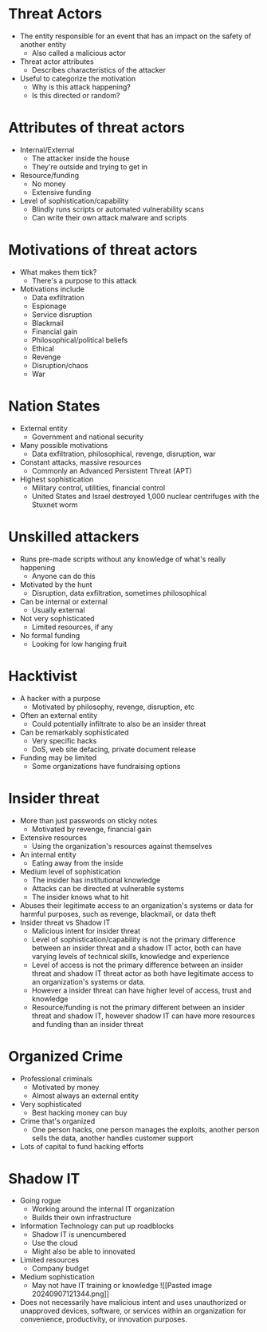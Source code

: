 # Threat Actors
- The entity responsible for an event that has an impact on the safety of another entity
	- Also called a malicious actor
- Threat actor attributes
	- Describes characteristics of the attacker
- Useful to categorize the motivation
	- Why is this attack happening?
	- Is this directed or random?
# Attributes of threat actors
- Internal/External
	- The attacker inside the house
	- They're outside and trying to get in
- Resource/funding
	- No money
	- Extensive funding
- Level of sophistication/capability
	- Blindly runs scripts or automated vulnerability scans
	- Can write their own attack malware and scripts
# Motivations of threat actors
- What makes them tick?
	- There's a purpose to this attack
- Motivations include
	- Data exfiltration
	- Espionage
	- Service disruption
	- Blackmail
	- Financial gain
	- Philosophical/political beliefs
	- Ethical
	- Revenge
	- Disruption/chaos
	- War
# Nation States
- External entity
	- Government and national security
- Many possible motivations
	- Data exfiltration, philosophical, revenge, disruption, war
- Constant attacks, massive resources
	- Commonly an Advanced Persistent Threat (APT)
- Highest sophistication
	- Military control, utilities, financial control
	- United States and Israel destroyed 1,000 nuclear centrifuges with the Stuxnet worm
# Unskilled attackers
- Runs pre-made scripts without any knowledge of what's really happening
	- Anyone can do this
- Motivated by the hunt
	- Disruption, data exfiltration, sometimes philosophical
- Can be internal or external
	- Usually external
- Not very sophisticated
	- Limited resources, if any
- No formal funding
	- Looking for low hanging fruit
# Hacktivist
- A hacker with a purpose
	- Motivated by philosophy, revenge, disruption, etc
- Often an external entity
	- Could potentially infiltrate to also be an insider threat
- Can be remarkably sophisticated
	- Very specific hacks
	- DoS, web site defacing, private document release
- Funding may be limited
	- Some organizations have fundraising options
# Insider threat
- More than just passwords on sticky notes
	- Motivated by revenge, financial gain
- Extensive resources
	- Using the organization's resources against themselves
- An internal entity
	- Eating away from the inside
- Medium level of sophistication
	- The insider has institutional knowledge
	- Attacks can be directed at vulnerable systems
	- The insider knows what to hit
- Abuses their legitimate access to an organization's systems or data for harmful purposes, such as revenge, blackmail, or data theft
- Insider threat vs Shadow IT
	- Malicious intent for insider threat
	- Level of sophistication/capability is not the primary difference between an insider threat and a shadow IT actor, both can have varying levels of technical skills, knowledge and experience
	- Level of access is not the primary difference between an insider threat and shadow IT threat actor as both have legitimate access to an organization's systems or data.
	- However a insider threat can have higher level of access, trust and knowledge
	- Resource/funding is not the primary different between an insider threat and shadow IT, however shadow IT can have more resources and funding than an insider threat
# Organized Crime
- Professional criminals
	- Motivated by money
	- Almost always an external entity
- Very sophisticated
	- Best hacking money can buy
- Crime that's organized
	- One person hacks, one person manages the exploits, another person sells the data, another handles customer support
- Lots of capital to fund hacking efforts
# Shadow IT
- Going rogue
	- Working around the internal IT organization
	- Builds their own infrastructure
- Information Technology can put up roadblocks
	- Shadow IT is unencumbered
	- Use the cloud
	- Might also be able to innovated
- Limited resources
	- Company budget
- Medium sophistication
	- May not have IT training or knowledge
![[Pasted image 20240907121344.png]]
- Does not necessarily have malicious intent and uses unauthorized or unapproved devices, software, or services within an organization for convenience, productivity, or innovation purposes.